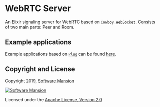 # WebRTC Server

An Elixir signaling server for WebRTC based on 
[`Cowboy WebSocket`](https://ninenines.eu/docs/en/cowboy/2.6/manual/cowboy_websocket/). 
Consists of two main parts: Peer and Room.

## Example applications
Example applications based on [`Plug`](https://hexdocs.pm/plug/) can be found 
[here](https://github.com/membraneframework/membrane-demo/tree/master/webrtc/).
## Copyright and License

Copyright 2019, [Software Mansion](https://swmansion.com/?utm_source=git&utm_medium=readme&utm_campaign=membrane)

[![Software Mansion](https://logo.swmansion.com/logo?color=white&variant=desktop&width=200&tag=membrane-github)](https://swmansion.com/?utm_source=git&utm_medium=readme&utm_campaign=membrane)

Licensed under the [Apache License, Version 2.0](LICENSE)
